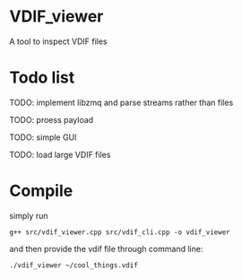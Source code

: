 # VDIF_viewer

A tool to inspect VDIF files

# Todo list

TODO: implement libzmq and parse streams rather than files

TODO: proess payload

TODO: simple GUI

TODO: load large VDIF files

# Compile

simply run 

`g++ src/vdif_viewer.cpp src/vdif_cli.cpp -o vdif_viewer`

and then provide the vdif file through command line:

`./vdif_viewer ~/cool_things.vdif`